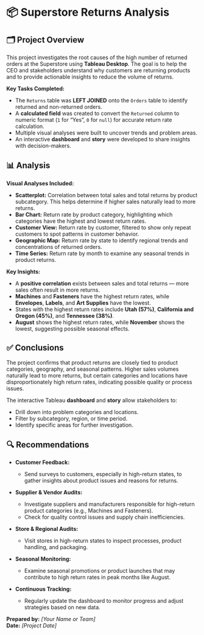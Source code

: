 # 📦 Superstore Returns Analysis

## 🗂️ Project Overview

This project investigates the root causes of the high number of returned orders at the Superstore using **Tableau Desktop**. The goal is to help the CEO and stakeholders understand why customers are returning products and to provide actionable insights to reduce the volume of returns.

**Key Tasks Completed:**
- The `Returns` table was **LEFT JOINED** onto the `Orders` table to identify returned and non-returned orders.
- A **calculated field** was created to convert the `Returned` column to numeric format (`1` for “Yes”, `0` for `null`) for accurate return rate calculation.
- Multiple visual analyses were built to uncover trends and problem areas.
- An interactive **dashboard** and **story** were developed to share insights with decision-makers.

## 📊 Analysis

**Visual Analyses Included:**
- **Scatterplot:** Correlation between total sales and total returns by product subcategory. This helps determine if higher sales naturally lead to more returns.
- **Bar Chart:** Return rate by product category, highlighting which categories have the highest and lowest return rates.
- **Customer View:** Return rate by customer, filtered to show only repeat customers to spot patterns in customer behavior.
- **Geographic Map:** Return rate by state to identify regional trends and concentrations of returned orders.
- **Time Series:** Return rate by month to examine any seasonal trends in product returns.

**Key Insights:**
- A **positive correlation** exists between sales and total returns — more sales often result in more returns.
- **Machines** and **Fasteners** have the highest return rates, while **Envelopes**, **Labels**, and **Art Supplies** have the lowest.
- States with the highest return rates include **Utah (57%)**, **California and Oregon (45%)**, and **Tennessee (38%)**.
- **August** shows the highest return rates, while **November** shows the lowest, suggesting possible seasonal effects.

## ✅ Conclusions

The project confirms that product returns are closely tied to product categories, geography, and seasonal patterns. Higher sales volumes naturally lead to more returns, but certain categories and locations have disproportionately high return rates, indicating possible quality or process issues.

The interactive Tableau **dashboard** and **story** allow stakeholders to:
- Drill down into problem categories and locations.
- Filter by subcategory, region, or time period.
- Identify specific areas for further investigation.

## 🔍 Recommendations

- **Customer Feedback:**  
  - Send surveys to customers, especially in high-return states, to gather insights about product issues and reasons for returns.

- **Supplier & Vendor Audits:**  
  - Investigate suppliers and manufacturers responsible for high-return product categories (e.g., Machines and Fasteners).
  - Check for quality control issues and supply chain inefficiencies.

- **Store & Regional Audits:**  
  - Visit stores in high-return states to inspect processes, product handling, and packaging.

- **Seasonal Monitoring:**  
  - Examine seasonal promotions or product launches that may contribute to high return rates in peak months like August.

- **Continuous Tracking:**  
  - Regularly update the dashboard to monitor progress and adjust strategies based on new data.

**Prepared by:** *[Your Name or Team]*  
**Date:** *[Project Date]*
